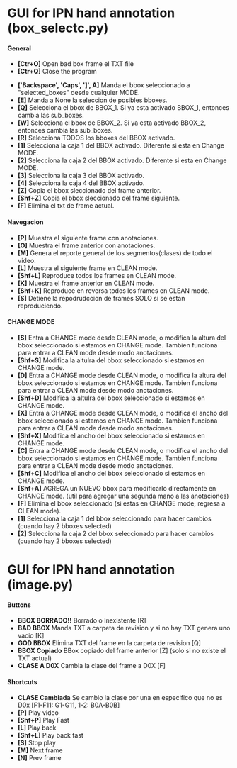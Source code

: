 # GUI for IPN hand annotation (box_selectc.py)

#### General
* **[Ctr+O]**	Open bad box frame el TXT file
* **[Ctr+Q]**	Close the program

- **['Backspace', 'Caps', ']', A]**	Manda el bbox seleccionado a "selected_boxes" desde cualquier MODE.
- **[E]**	    Manda a None la seleccion de posibles bboxes.
- **[Q]**	    Selecciona el bbox de BBOX_1. Si ya esta activado BBOX_1, entonces cambia las sub_boxes.
- **[W]**	    Selecciona el bbox de BBOX_2. Si ya esta activado BBOX_2, entonces cambia las sub_boxes.
- **[R]**	    Selecciona TODOS los bboxes del BBOX activado.
- **[1]**	    Selecciona la caja 1 del BBOX activado. Diferente si esta en Change MODE.
- **[2]**	    Selecciona la caja 2 del BBOX activado. Diferente si esta en Change MODE.
- **[3]**	    Selecciona la caja 3 del BBOX activado.
- **[4]**	    Selecciona la caja 4 del BBOX activado.
- **[Z]**	    Copia el bbox sleccionado del frame anterior.
- **[Shf+Z]**	Copia el bbox sleccionado del frame siguiente.
- **[F]**	    Elimina el txt de frame actual.

#### Navegacion
- **[P]**	    Muestra el siguiente frame con anotaciones.
- **[O]**	    Muestra el frame anterior con anotaciones.
- **[M]**	    Genera el reporte general de los segmentos(clases) de todo el video.
- **[L]**	    Muestra el siguiente frame en CLEAN mode.
- **[Shf+L]**   Reproduce todos los frames en CLEAN mode.
- **[K]**	    Muestra el frame anterior en CLEAN mode.
- **[Shf+K]**	Reproduce en reversa todos los frames en CLEAN mode.
- **[S]**	    Detiene la repodrudccion de frames SOLO si se estan reproduciendo.


#### CHANGE MODE
- **[S]** 	    Entra a CHANGE mode desde CLEAN mode, o modifica la altura del bbox seleccionado si estamos en CHANGE mode. Tambien funciona para entrar a CLEAN mode desde modo anotaciones.
- **[Shf+S]** 	Modifica la altulra del bbox seleccionado si estamos en CHANGE mode.
- **[D]** 	    Entra a CHANGE mode desde CLEAN mode, o modifica la altura del bbox seleccionado si estamos en CHANGE mode. Tambien funciona para entrar a CLEAN mode desde modo anotaciones.
- **[Shf+D]** 	Modifica la altulra del bbox seleccionado si estamos en CHANGE mode.
- **[X]** 	    Entra a CHANGE mode desde CLEAN mode, o modifica el ancho del bbox seleccionado si estamos en CHANGE mode. Tambien funciona para entrar a CLEAN mode desde modo anotaciones.
- **[Shf+X]** 	Modifica el ancho del bbox seleccionado si estamos en CHANGE mode.
- **[C]** 	    Entra a CHANGE mode desde CLEAN mode, o modifica el ancho del bbox seleccionado si estamos en CHANGE mode. Tambien funciona para entrar a CLEAN mode desde modo anotaciones.
- **[Shf+C]** 	Modifica el ancho del bbox seleccionado si estamos en CHANGE mode.
- **[Shf+A]**   AGREGA un NUEVO bbox para modificarlo directamente en CHANGE mode. (util para agregar una segunda mano a las anotaciones)
- **[F]**	    Elimina el bbox seleccionado (si estas en CHANGE mode, regresa a CLEAN mode).
- **[1]** 	    Selecciona la caja 1 del bbox seleccionado para hacer cambios (cuando hay 2 bboxes selected)
- **[2]** 	    Selecciona la caja 2 del bbox seleccionado para hacer cambios (cuando hay 2 bboxes selected)

# GUI for IPN hand annotation (image.py)

#### Buttons
- **BBOX BORRADO!!** 	Borrado o Inexistente [R]
- **BAD BBOX**		    Manda TXT a carpeta de revision y si no hay TXT genera uno vacio [K]
- **GOD BBOX**		    Elimina TXT del frame en la carpeta de revision [Q]
- **BBOX Copiado**		BBox copiado del frame anterior [Z] (solo si no existe el TXT actual)
- **CLASE A D0X**		Cambia la clase del frame a D0X [F]

#### Shortcuts
- **CLASE Cambiada**	Se cambio la clase por una en especifico que no es D0x [F1-F11: G1-G11, 1-2: B0A-B0B]
- **[P]**               Play video
- **[Shf+P]**           Play Fast
- **[L]**               Play back
- **[Shf+L]**           Play back fast
- **[S]**               Stop play
- **[M]**               Next frame
- **[N]**               Prev frame